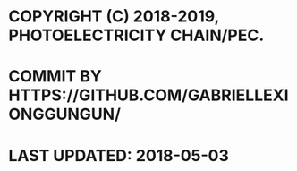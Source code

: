 # COPYRIGHT (C) 2018-2019, PHOTOELECTRICITY CHAIN/PEC.
# COMMIT BY HTTPS://GITHUB.COM/GABRIELLEXIONGGUNGUN/
# LAST UPDATED: 2018-05-03
